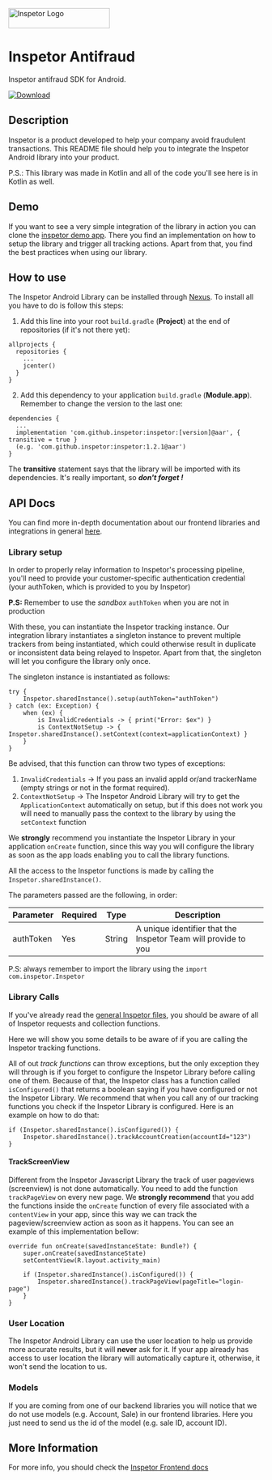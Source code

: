 
<p>
 <img src="https://inspetor-assets.s3-sa-east-1.amazonaws.com/images/inspetor-logo.png" width="200" height="40" alt="Inspetor Logo">
</p>

# Inspetor Antifraud
Inspetor antifraud SDK for Android.

[ ![Download](https://api.bintray.com/packages/inspetor/inspetor-android/inspetor/images/download.svg) ](https://bintray.com/inspetor/inspetor-android/inspetor/_latestVersion)

## Description
Inspetor is a product developed to help your company avoid fraudulent transactions. This README file should help you to integrate the Inspetor Android library into your product. 

P.S.: This library was made in Kotlin and all of the code you'll see here is in Kotlin as well.

## Demo
If you want to see a very simple integration of the library in action you can clone the [inspetor demo app](https://github.com/inspetor/inspetor-android-demo-app). There you find an implementation on how to setup the library and trigger all tracking actions. Apart from that, you find the best practices when using our library.

## How to use
The Inspetor Android Library can be installed through [Nexus](https://oss.sonatype.org). To install all you have to do is follow this steps:

1. Add this line into your root `build.gradle` (**Project**) at the end of repositories (if it's not there yet):
```
allprojects {
  repositories {
    ...
    jcenter()
  }
}
```
2. Add this dependency to your application `build.gradle` (**Module.app**). Remember to change the version to the last one:
```
dependencies {
  ...
  implementation 'com.github.inspetor:inspetor:[version]@aar', { transitive = true }
  (e.g. 'com.github.inspetor:inspetor:1.2.1@aar')
}
```

The **transitive** statement says that the library will be imported with its dependencies. It's really important, so ***don't forget !***

## API Docs
You can find more in-depth documentation about our frontend libraries and integrations in general [here](https://inspetor.github.io/docs-frontend).

### Library setup
In order to properly relay information to Inspetor's processing pipeline, you'll need to provide your customer-specific authentication credential (your authToken, which is provided to you by Inspetor)

**P.S:** Remember to use the *sandbox* `authToken` when you are not in production

With these, you can instantiate the Inspetor tracking instance. Our integration library instantiates a singleton instance to prevent multiple trackers from being instantiated, which could otherwise result in duplicate or inconsistent data being relayed to Inspetor. Apart from that, the singleton will let you configure the library only once.

The singleton instance is instantiated as follows:

```
try {
    Inspetor.sharedInstance().setup(authToken="authToken")
} catch (ex: Exception) {
    when (ex) {
        is InvalidCredentials -> { print("Error: $ex") }
        is ContextNotSetup -> { Inspetor.sharedInstance().setContext(context=applicationContext) }
    }
}
```

Be advised, that this function can throw two types of exceptions:

1. `InvalidCredentials` -> If you pass an invalid appId or/and trackerName (empty strings or not in the format required).
2. `ContextNotSetup` -> The Inspetor Android Library will try to get the `ApplicationContext` automatically on setup, but if this does not work you will need to manually pass the context to the library by using the `setContext` function

We **strongly** recommend you instantiate the Inspetor Library in your application `onCreate` function, since this way you will configure the library as soon as the app loads enabling you to call the library functions.

All the access to the Inspetor functions is made by calling the `Inspetor.sharedInstance()`.

The parameters passed are the following, in order:

Parameter | Required | Type | Description
--------- | -------- | ---- | -----------
authToken       | Yes | String  | A unique identifier that the Inspetor Team will provide to you

P.S: always remember to import the library using the `import com.inspetor.Inspetor`

### Library Calls
If you've already read the [general Inspetor files](https://inspetor.github.io/docs-frontend), you should be aware of all of Inspetor requests and collection functions.

Here we will show you some details to be aware of if you are calling the Inspetor tracking functions.

All of out *track functions* can throw exceptions, but the only exception they will through is if you forget to configure the Inspetor Library before calling one of them. Because of that, the Inspetor class has a function called `isConfigured()` that returns a boolean saying if you have configured or not the Inspetor Library. We recommend that when you call any of our tracking functions you check if the Inspetor Library is configured. Here is an example on how to do that:

```
if (Inspetor.sharedInstance().isConfigured()) {
    Inspetor.sharedInstance().trackAccountCreation(accountId="123")
}
```

#### TrackScreenView
Different from the Inspetor Javascript Library the track of user pageviews (screenview) is not done automatically. You need to add the function `trackPageView` on every new page.
We **strongly recommend** that you add the functions inside the `onCreate` function of every file associated with a `contentView` in your app, since this way we can track the pageview/screenview action as soon as it happens. You can see an example of this implementation bellow:

```
override fun onCreate(savedInstanceState: Bundle?) {
    super.onCreate(savedInstanceState)
    setContentView(R.layout.activity_main)

    if (Inspetor.sharedInstance().isConfigured()) {
        Inspetor.sharedInstance().trackPageView(pageTitle="login-page")
    }
}
```

### User Location
The Inspetor Android Library can use the user location to help us provide more accurate results, but it will **never** ask for it. If your app already has access to user location the library will automatically capture it, otherwise, it won't send the location to us.

### Models
If you are coming from one of our backend libraries you will notice that we do not use models (e.g. Account, Sale) in our frontend libraries. Here you just need to send us the id of the model (e.g. sale ID, account ID).

## More Information
For more info, you should check the [Inspetor Frontend docs](https://inspetor.github.io/docs-frontend)
